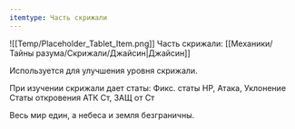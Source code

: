 ```yaml
---
itemtype: Часть скрижали
---
```

![[Temp/Placeholder_Tablet_Item.png]]
Часть скрижали: [[Механики/Тайны разума/Скрижали/Джайсин|Джайсин]]

Используется для улучшения уровня скрижали.

При изучении скрижали дает статы:
Фикс. статы HP, Атака, Уклонение
Статы откровения АТК Ст, ЗАЩ от Ст

Весь мир един, а небеса и земля безграничны.
